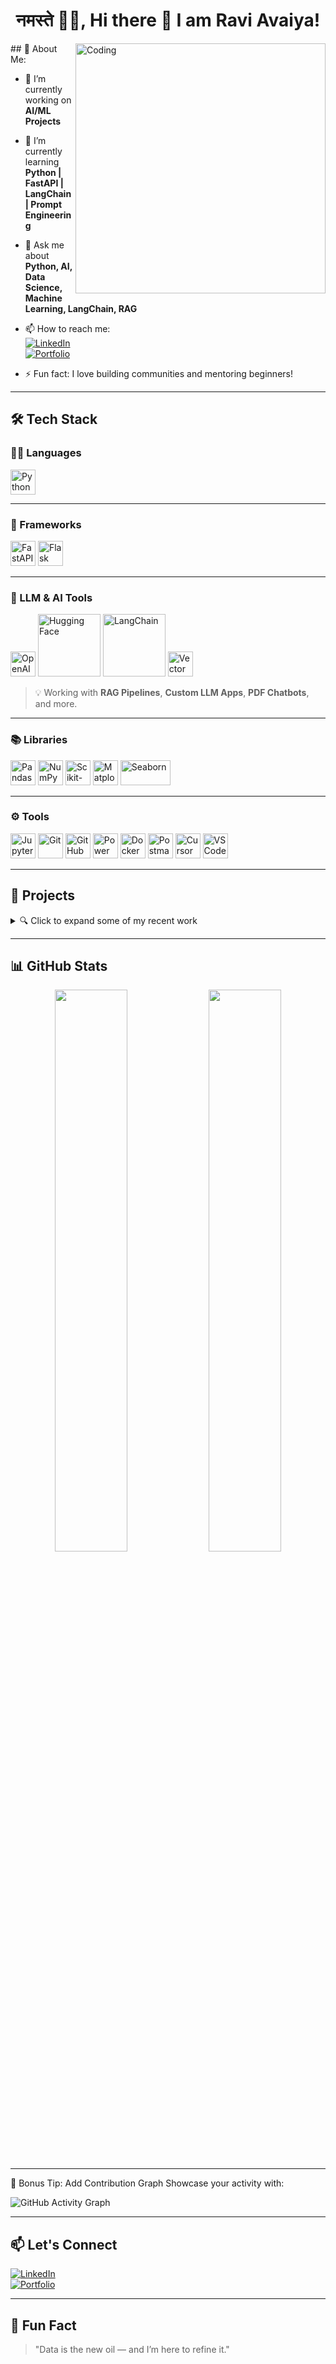 <h1 align="center">नमस्ते 🙏🏻, Hi there 👋 I am Ravi Avaiya!</h1>


<img align="right" alt="Coding" width="400" src="https://en.sepoin.com/wp-content/uploads/2020/01/AI-ML-4.jpg">
## 🚀 About Me:

- 🔭 I’m currently working on **AI/ML Projects**
- 🌱 I’m currently learning **Python | FastAPI | LangChain | Prompt Engineering**
- 💬 Ask me about **Python, AI, Data Science, Machine Learning, LangChain, RAG**
- 📫 How to reach me:  
  [![LinkedIn](https://img.shields.io/badge/LinkedIn-blue?logo=linkedin)](https://linkedin.com/in/raviavaiya)  
  [![Portfolio](https://img.shields.io/badge/Visit-Portfolio-green)](https://raviavaiya-portfolio.vercel.app/)

- ⚡ Fun fact: I love building communities and mentoring beginners!

---

## 🛠️ Tech Stack

### 👨‍💻 Languages
<p align="left">
  <img src="https://cdn.jsdelivr.net/gh/devicons/devicon/icons/python/python-original.svg" alt="Python" width="40" height="40"/>
</p>

---

### 🧱 Frameworks
<p align="left">
  <img src="https://cdn.jsdelivr.net/gh/devicons/devicon/icons/fastapi/fastapi-original.svg" alt="FastAPI" width="40" height="40"/>
  <img src="https://cdn.jsdelivr.net/gh/devicons/devicon/icons/flask/flask-original.svg" alt="Flask" width="40" height="40"/>
</p>

---

### 🧠 LLM & AI Tools
<p align="left"> <img src="https://upload.wikimedia.org/wikipedia/commons/thumb/3/38/OpenAI_Logo.svg/512px-OpenAI_Logo.svg.png" alt="OpenAI" width="40" /> <img src="https://huggingface.co/front/assets/huggingface_logo-noborder.svg" alt="Hugging Face" width="100" /> <img src="https://raw.githubusercontent.com/zahidkhawaja/langchain-chat-nextjs/main/public/langchain-logo.png" alt="LangChain" width="100" /> <img src="https://cdn.icon-icons.com/icons2/3914/PNG/512/vector_database_icon_248607.png" alt="Vector DB" width="40" /> </p>

> 💡 Working with **RAG Pipelines**, **Custom LLM Apps**, **PDF Chatbots**, and more.

---

### 📚 Libraries
<p align="left">
  <img src="https://cdn.jsdelivr.net/gh/devicons/devicon/icons/pandas/pandas-original.svg" alt="Pandas" width="40" height="40"/>
  <img src="https://cdn.jsdelivr.net/gh/devicons/devicon/icons/numpy/numpy-original.svg" alt="NumPy" width="40" height="40"/>
  <img src="https://upload.wikimedia.org/wikipedia/commons/0/05/Scikit_learn_logo_small.svg" alt="Scikit-learn" width="40" height="40"/>
  <img src="https://upload.wikimedia.org/wikipedia/commons/8/84/Matplotlib_icon.svg" alt="Matplotlib" width="40" height="40"/>
  <img src="https://seaborn.pydata.org/_static/logo-wide-lightbg.svg" alt="Seaborn" width="80" height="40"/>
</p>

---

### ⚙️ Tools
<p align="left">
  <img src="https://cdn.jsdelivr.net/gh/devicons/devicon/icons/jupyter/jupyter-original.svg" alt="Jupyter" width="40" height="40"/>
  <img src="https://cdn.jsdelivr.net/gh/devicons/devicon/icons/git/git-original.svg" alt="Git" width="40" height="40"/>
  <img src="https://cdn.jsdelivr.net/gh/devicons/devicon/icons/github/github-original.svg" alt="GitHub" width="40" height="40"/>
  <img src="https://upload.wikimedia.org/wikipedia/commons/c/cf/New_Power_BI_Logo.svg" alt="Power BI" width="40" height="40"/>
  <img src="https://cdn.jsdelivr.net/gh/devicons/devicon/icons/docker/docker-original.svg" alt="Docker" width="40" height="40"/>
  <img src="https://cdn.iconscout.com/icon/free/png-256/free-postman-3521648-2945092.png" alt="Postman" width="40" height="40"/>
  <img src="https://avatars.githubusercontent.com/u/120249171?s=200&v=4" alt="Cursor" width="40" height="40"/>
  <img src="https://cdn.jsdelivr.net/gh/devicons/devicon/icons/vscode/vscode-original.svg" alt="VS Code" width="40" height="40"/>
</p>

---

## 💼 Projects

<details>
<summary>🔍 Click to expand some of my recent work</summary>

- 🧠 **Salary Prediction Model** using Scikit-learn  
- ☁️ **Weather Summary Classification** – NLP and Text Mining  
- 🧪 **Car Price Predictor** with Linear Regression  
- 🚀 **FastAPI Deployment** of ML Models  
- 📈 **EDA Dashboards** using Plotly and Pandas  
- 🤖 **PDF Chatbot using LangChain, FAISS, Streamlit, Ollama**  
- 🧩 **RAG Pipeline for Custom QA over Documents**

</details>

---

## 📊 GitHub Stats

<p align="center">
  <img src="https://github-readme-stats.vercel.app/api?username=raviavaiya&show_icons=true&theme=radical" width="48%">
  <img src="https://github-readme-streak-stats.herokuapp.com/?user=raviavaiya&theme=radical" width="48%">
</p>

---

🧠 Bonus Tip: Add Contribution Graph
Showcase your activity with:

![GitHub Activity Graph](https://github-readme-activity-graph.vercel.app/graph?username=raviavaiya&theme=radical)

---

## 📫 Let's Connect

[![LinkedIn](https://img.shields.io/badge/LinkedIn-blue?style=for-the-badge&logo=linkedin)](https://linkedin.com/in/raviavaiya)  
[![Portfolio](https://img.shields.io/badge/MyPortfolio-Website-green?style=for-the-badge)](https://raviavaiya-portfolio.vercel.app/)

---

## 🎯 Fun Fact

> "Data is the new oil — and I’m here to refine it."

